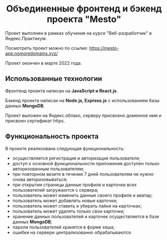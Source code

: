 <h1 align="center">Объединенные фронтенд и бэкенд проекта "Mesto"</h1>

Проект выполнен в рамках обучения на курсе "Веб-разработчик" в Яндекс.Практикум.

Посмотреть проект можно по ссылке: https://mesto-app.nomoredomains.xyz/

Проект окончен в марте 2022 года.

## Использованные технологии
Фронтенд проекта написан на **JavaScript и React.js**. 

Бэкенд проекта написан на **Node.js, Express.js** с использованием базы данных **MongoDB**.

Проект выложен на Яндекс.облако, серверу присвоено доменное имя и присвоен сертификат https.

## Функциональность проекта
В проекте реализована следующая функциональность:
- осуществляется регистрация и авторизация пользователя;
- доступ к основной функциональности приложения доступен только авторизованным пользователям;
- при повторном визите в течение 7 дней пользователям не нужно снова авторизовываться;
- при открытии страницы данные профиля и карточки всех пользователей загружаются с сервера;
- пользователь может изменить данные своего профиля и аватар;
- пользователь может добавлять новые карточки;
- пользователь может ставить и убирать лайки на карточках;
- пользователь может удалять только свои карточки;
- хранение данных пользователей и карточек осуществляется в базе данных **MongoDB**;
- пароли пользователей хранятся в форме хеша;
- ошибки на сервере централизованно обрабатываются.

